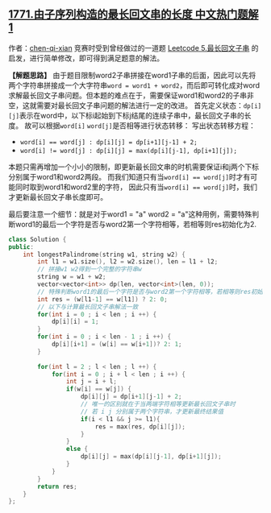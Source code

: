 ## [1771.由子序列构造的最长回文串的长度 中文热门题解1](https://leetcode.cn/problems/maximize-palindrome-length-from-subsequences/solutions/100000/dong-tai-gui-hua-jie-jue-hui-wen-chuan-w-yfvc)

作者：[chen-qi-xian](https://leetcode.cn/u/chen-qi-xian)
竞赛时受到曾经做过的一道题 [Leetcode 5.最长回文子串](https://leetcode-cn.com/problems/longest-palindromic-substring/) 的启发，进行简单修改，即可得到满足题意的解法。

**【解题思路】**
由于题目限制word2子串拼接在word1子串的后面，因此可以先将两个字符串拼接成一个大字符串`word = word1 + word2`，而后即可转化成对word求解最长回文子串问题。但本题的难点在于，需要保证word1和word2的子串非空，这就需要对最长回文子串问题的解法进行一定的改进。
首先定义状态：`dp[i][j]`表示在word中，以下标i起始到下标j结尾的连续子串中，最长回文子串的长度。
故可以根据`word[i]` `word[j]`是否相等进行状态转移：
写出状态转移方程：
- `word[i] == word[j] : dp[i][j] = dp[i+1][j-1] + 2;`
- `word[i] != word[j] : dp[i][j] = max(dp[i][j-1], dp[i+1][j]);`

本题只需再增加一个小小的限制，即更新最长回文串的时机需要保证i和j两个下标分别属于word1和word2两段。
而我们知道只有当`word[i] == word[j]`时才有可能同时取到word1和word2里的字符，
因此只有当`word[i] == word[j]`时，我们才更新最长回文子串长度即可。

最后要注意一个细节：就是对于word1 = "a" word2 = "a"这种用例，需要特殊判断word1的最后一个字符是否与word2第一个字符相等，若相等则res初始化为2.

```C++ []
class Solution {
public:
    int longestPalindrome(string w1, string w2) {
        int l1 = w1.size(), l2 = w2.size(), len = l1 + l2;
        // 拼接w1 w2得到一个完整的字符串w
        string w = w1 + w2;
        vector<vector<int>> dp(len, vector<int>(len, 0));
        // 特殊判断word1的最后一个字符是否与word2第一个字符相等，若相等则res初始化为2.
        int res = (w[l1-1] == w[l1]) ? 2: 0;
        // 以下与计算最长回文子串解法一致
        for(int i = 0 ; i < len ; i ++) {
            dp[i][i] = 1;
        }
        for(int i = 0 ; i < len - 1 ; i ++) {
            dp[i][i+1] = (w[i] == w[i+1])? 2: 1;
        }
        
        for(int l = 2 ; l < len ; l ++) {
            for(int i = 0 ; i + l < len ; i ++) {
                int j = i + l;
                if(w[i] == w[j]) {
                    dp[i][j] = dp[i+1][j-1] + 2;
                    // 唯一的区别就在于当两端字符相等更新最长回文子串时
                    // 若 i j 分别属于两个字符串，才更新最终结果值
                    if(i < l1 && j >= l1){
                        res = max(res, dp[i][j]);
                    }
                }
                else {
                    dp[i][j] = max(dp[i][j-1], dp[i+1][j]);
                }
            }
        }
        return res;
    }
};
```

